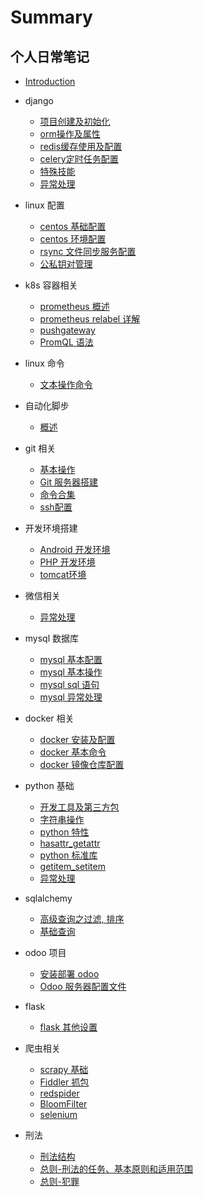 # Summary

## 个人日常笔记

* [Introduction](README.md)

* django
  * [项目创建及初始化](django/01_create.md)
  * [orm操作及属性](django/02_orm.md)
  * [redis缓存使用及配置](django/03_redis.md)
  * [celery定时任务配置](django/04_celery.md)
  * [特殊技能](django/05_skills.md)
  * [异常处理](django/99_error.md)

* linux 配置
  * [centos 基础配置](linux/settings/001_centos_base_setting.md)
  * [centos 环境配置](linux/settings/002_env.md)
  * [rsync 文件同步服务配置](linux/settings/003_rsync.md)
  * [公私钥对管理](linux/settings/004_rsa_key.md)

* k8s 容器相关
  * [prometheus 概述](linux/k8s/01_prometheus.md)
  * [prometheus relabel 详解](linux/k8s/02_relabel_configs.md)
  * [pushgateway](linux/k8s/03_pushgateway.md)
  * [PromQL 语法](linux/k8s/04_promql.md)

* linux 命令
  * [文本操作命令](linux/command/grep.md)
  
* 自动化脚步
  * [概述](automate/READMD.md)
  
* git 相关
  * [基本操作](linux/git/01_init.md)
  * [Git 服务器搭建](linux/git/02_create_service.md)
  * [命令合集](linux/git/03_command.md)
  * [ssh配置](linux/git/04_ssh.md)

* 开发环境搭建
  * [Android 开发环境](linux/soft/001_android_sdk.md)
  * [PHP 开发环境](linux/soft/002_php.md)
  * [tomcat环境](linux/soft/003_tomcat.md)
  
* 微信相关
  * [异常处理](wx/999_error.md)

* mysql 数据库
  * [mysql 基本配置](database/mysql/001_install.md)
  * [mysql 基本操作](database/mysql/002_base.md)
  * [mysql sql 语句](database/mysql/003_sql.md)
  * [mysql 异常处理](database/mysql/0099_error.md)
  
* docker 相关
  * [docker 安装及配置](linux/docker/01_install.md)
  * [docker 基本命令](linux/docker/02_cmd.md)
  * [docker 镜像仓库配置](linux/docker/03_registry.md)
  
* python 基础
  * [开发工具及第三方包](python/base/01_tools.md)
  * [字符串操作](python/base/02_string.md)
  * [python 特性](python/base/03_features.md)
  * [hasattr_getattr](python/base/04_attr.md)
  * [python 标准库](python/base/05_standard.md)
  * [getitem_setitem](python/base/06_getitem_setitem.md)
  * [异常处理](python/base/99_error.md)

* sqlalchemy
  * [高级查询之过滤, 排序](python/sqlalchemy/001_filter_by.md)
  * [基础查询](python/sqlalchemy/002_query.md)
  
* odoo 项目
  * [安装部署 odoo](python/odoo/01_install.md)
  * [Odoo 服务器配置文件](python/odoo/02_odoo_config.md)
  
* flask
  * [flask 其他设置](python/flask/001_other.md)
  
* 爬虫相关
  * [scrapy 基础](spider/001_base.md)
  * [Fiddler 抓包](spider/002_fiddler.md)
  * [redspider](spider/003_redspider.md)
  * [BloomFilter](spider/004_bloom_filter.md)
  * [selenium](spider/005_selenium.md)
  
* 刑法
  * [刑法结构](law/刑法/readme.md)
  * [总则-刑法的任务、基本原则和适用范围](law/刑法/0101.md)
  * [总则-犯罪](law/刑法/0102.md)
  
